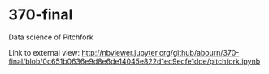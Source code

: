 # 370-final
Data science of Pitchfork

Link to external view:
http://nbviewer.jupyter.org/github/abourn/370-final/blob/0c651b0636e9d8e6de14045e822d1ec9ecfe1dde/pitchfork.ipynb
